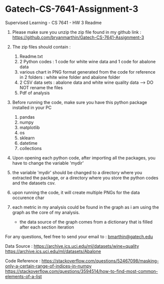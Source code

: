 # Gatech-CS-7641-Assignment-3
Supervised Learning - CS 7641 - HW 3 Readme

1. Please make sure you unzip the zip file found in my github link : https://github.com/bryanmarthin/Gatech-CS-7641-Assignment-3

2. The zip files should contain :
	1. Readme.txt
	2. 2 Python codes : 1 code for white wine data and 1 code for abalone data
	3. various chart in PNG format generated from the code for reference in 2 folders : white wine folder and abalone folder
	4. 2 CSV data sets : abalone data and white wine quality data --> DO NOT rename the files
	5. Pdf of analysis

3. Before running the code, make sure you have this python package installed in your PC
	1. pandas
	2. numpy
	3. matplotlib
	4. os
	5. sklearn
	6. datetime
	7. collections
	
4. Upon opening each python code, after importing all the packages, you have to change the variable 'mydir'

5. the variable 'mydir' should be changed to a directory where you extracted the package, or a directory where you store the python codes and the datasets csv.

6. upon running the code, it will create multiple PNGs for the data occurence char

7. each metric in my analysis could be found in the graph as i am using the graph as the core of my analysis. 
	- the data source of the graph comes from a dictionary that is filled after each section iteration

For any questions, feel free to send your email to : bmarthin@gatech.edu

Data Source :
https://archive.ics.uci.edu/ml/datasets/wine+quality
https://archive.ics.uci.edu/ml/datasets/Abalone

Code Reference :
https://stackoverflow.com/questions/52467098/masking-only-a-certain-range-of-indices-in-numpy
https://stackoverflow.com/questions/3594514/how-to-find-most-common-elements-of-a-list
